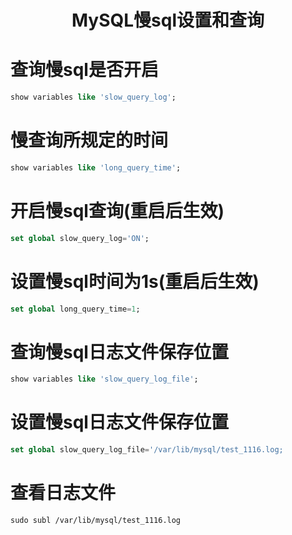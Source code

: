 <h1 align = "center">MySQL慢sql设置和查询</h1>

# 查询慢sql是否开启

```sql
show variables like 'slow_query_log';
```

# 慢查询所规定的时间

```sql
show variables like 'long_query_time';
```

# 开启慢sql查询(重启后生效)

```sql
set global slow_query_log='ON';
```

# 设置慢sql时间为1s(重启后生效)

```sql
set global long_query_time=1;
```

# 查询慢sql日志文件保存位置

```sql
show variables like 'slow_query_log_file';
```

# 设置慢sql日志文件保存位置

```sql
set global slow_query_log_file='/var/lib/mysql/test_1116.log;
```

# 查看日志文件

```li
sudo subl /var/lib/mysql/test_1116.log
```

